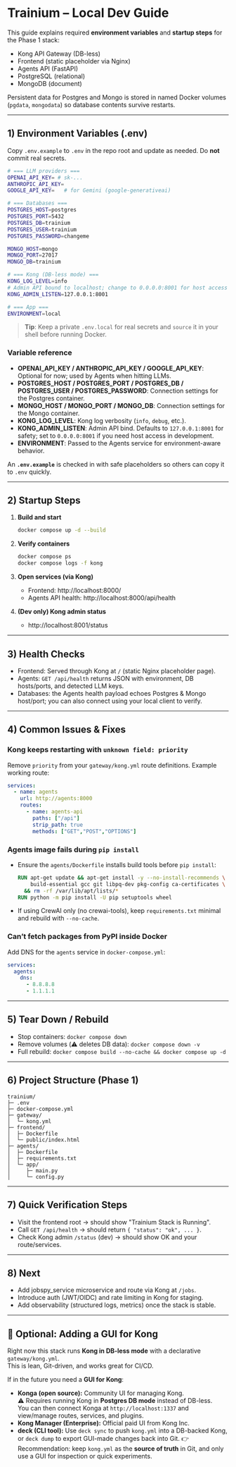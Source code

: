 # Trainium – Local Dev Guide

This guide explains required **environment variables** and **startup steps** for the Phase 1 stack:

- Kong API Gateway (DB-less)
- Frontend (static placeholder via Nginx)
- Agents API (FastAPI)
- PostgreSQL (relational)
- MongoDB (document)
  
Persistent data for Postgres and Mongo is stored in named Docker volumes (`pgdata`, `mongodata`) so database contents survive restarts.

---

## 1) Environment Variables (.env)
Copy `.env.example` to `.env` in the repo root and update as needed. Do **not** commit real secrets.

```bash
# === LLM providers ===
OPENAI_API_KEY= # sk-...
ANTHROPIC_API_KEY=
GOOGLE_API_KEY=   # for Gemini (google-generativeai)

# === Databases ===
POSTGRES_HOST=postgres
POSTGRES_PORT=5432
POSTGRES_DB=trainium
POSTGRES_USER=trainium
POSTGRES_PASSWORD=changeme

MONGO_HOST=mongo
MONGO_PORT=27017
MONGO_DB=trainium

# === Kong (DB-less mode) ===
KONG_LOG_LEVEL=info
# Admin API bound to localhost; change to 0.0.0.0:8001 for host access in dev
KONG_ADMIN_LISTEN=127.0.0.1:8001

# === App ===
ENVIRONMENT=local
```

> **Tip**: Keep a private `.env.local` for real secrets and `source` it in your shell before running Docker.

### Variable reference
- **OPENAI_API_KEY / ANTHROPIC_API_KEY / GOOGLE_API_KEY**: Optional for now; used by Agents when hitting LLMs.
- **POSTGRES_HOST / POSTGRES_PORT / POSTGRES_DB / POSTGRES_USER / POSTGRES_PASSWORD**: Connection settings for the Postgres container.
- **MONGO_HOST / MONGO_PORT / MONGO_DB**: Connection settings for the Mongo container.
- **KONG_LOG_LEVEL**: Kong log verbosity (`info`, `debug`, etc.).
- **KONG_ADMIN_LISTEN**: Admin API bind. Defaults to `127.0.0.1:8001` for safety; set to `0.0.0.0:8001` if you need host access in development.
- **ENVIRONMENT**: Passed to the Agents service for environment-aware behavior.

An **`.env.example`** is checked in with safe placeholders so others can copy it to `.env` quickly.

---

## 2) Startup Steps

1. **Build and start**
   ```bash
   docker compose up -d --build
   ```

2. **Verify containers**
   ```bash
   docker compose ps
   docker compose logs -f kong
   ```

3. **Open services (via Kong)**
   - Frontend: http://localhost:8000/
   - Agents API health: http://localhost:8000/api/health

4. **(Dev only) Kong admin status**
   - http://localhost:8001/status

---

## 3) Health Checks
- Frontend: Served through Kong at `/` (static Nginx placeholder page).
- Agents: `GET /api/health` returns JSON with environment, DB hosts/ports, and detected LLM keys.
- Databases: the Agents health payload echoes Postgres & Mongo host/port; you can also connect using your local client to verify.

---

## 4) Common Issues & Fixes

### Kong keeps restarting with `unknown field: priority`
Remove `priority` from your `gateway/kong.yml` route definitions. Example working route:
```yaml
services:
  - name: agents
    url: http://agents:8000
    routes:
      - name: agents-api
        paths: ["/api"]
        strip_path: true
        methods: ["GET","POST","OPTIONS"]
```

### Agents image fails during `pip install`
- Ensure the `agents/Dockerfile` installs build tools before `pip install`:
  ```dockerfile
  RUN apt-get update && apt-get install -y --no-install-recommends \
      build-essential gcc git libpq-dev pkg-config ca-certificates \
    && rm -rf /var/lib/apt/lists/*
  RUN python -m pip install -U pip setuptools wheel
  ```
- If using CrewAI only (no crewai-tools), keep `requirements.txt` minimal and rebuild with `--no-cache`.

### Can’t fetch packages from PyPI inside Docker
Add DNS for the `agents` service in `docker-compose.yml`:
```yaml
services:
  agents:
    dns:
      - 8.8.8.8
      - 1.1.1.1
```

---

## 5) Tear Down / Rebuild
- Stop containers: `docker compose down`
- Remove volumes (⚠️ deletes DB data): `docker compose down -v`
- Full rebuild: `docker compose build --no-cache && docker compose up -d`

---

## 6) Project Structure (Phase 1)
```
trainium/
├─ .env
├─ docker-compose.yml
├─ gateway/
│  └─ kong.yml
├─ frontend/
│  ├─ Dockerfile
│  └─ public/index.html
├─ agents/
│  ├─ Dockerfile
│  ├─ requirements.txt
│  └─ app/
│     ├─ main.py
│     └─ config.py
```

---

## 7) Quick Verification Steps
- Visit the frontend root → should show "Trainium Stack is Running".
- Call `GET /api/health` → should return `{ "status": "ok", ... }`.
- Check Kong admin `/status` (dev) → should show OK and your route/services.

---

## 8) Next
- Add jobspy_service microservice and route via Kong at `/jobs`.
- Introduce auth (JWT/OIDC) and rate limiting in Kong for staging.
- Add observability (structured logs, metrics) once the stack is stable.

---

## 🔮 Optional: Adding a GUI for Kong

Right now this stack runs **Kong in DB-less mode** with a declarative `gateway/kong.yml`.  
This is lean, Git-driven, and works great for CI/CD.

If in the future you need a **GUI for Kong**:

- **Konga (open source):** Community UI for managing Kong.  
  ⚠️ Requires running Kong in **Postgres DB mode** instead of DB-less.  
  You can then connect Konga at `http://localhost:1337` and view/manage routes, services, and plugins.  
- **Kong Manager (Enterprise):** Official paid UI from Kong Inc.  
- **deck (CLI tool):** Use `deck sync` to push `kong.yml` into a DB-backed Kong, or `deck dump` to export GUI-made changes back into Git.
👉 Recommendation: keep `kong.yml` as the **source of truth** in Git, and only use a GUI for inspection or quick experiments.  
